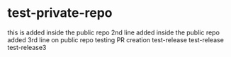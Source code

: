 # test-private-repo

this is added inside the public repo
2nd line added inside the public repo
added 3rd line on public repo
testing PR creation
test-release
test-release
test-release3
